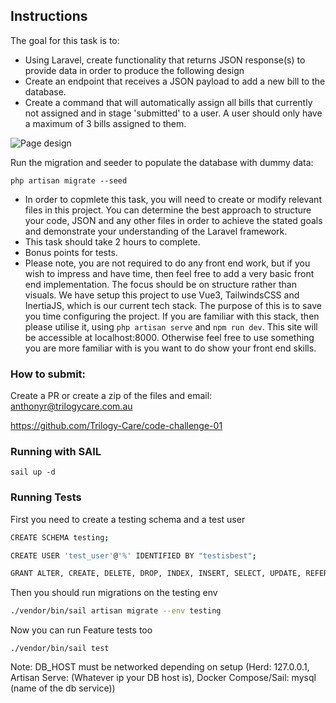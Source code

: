## Instructions

The goal for this task is to:
- Using Laravel, create functionality that returns JSON response(s) to provide data in order to produce the following design
- Create an endpoint that receives a JSON payload to add a new bill to the database.
- Create a command that will automatically assign all bills that currently not assigned and in stage 'submitted' to a user. A user should only have a maximum of 3 bills assigned to them.

<img src="https://trilogy-care-public-hosted.s3.ap-southeast-2.amazonaws.com/other/design.png" alt="Page design">

Run the migration and seeder to populate the database with dummy data: 
```
php artisan migrate --seed
```

- In order to copmlete this task, you will need to create or modify relevant files in this project. You can determine the best approach to structure your code, JSON and any other files in order to achieve the stated goals and demonstrate your understanding of the Laravel framework.
- This task should take 2 hours to complete.
- Bonus points for tests. 
- Please note, you are not required to do any front end work, but if you wish to impress and have time, then feel free to add a very basic front end implementation. The focus should be on structure rather than visuals. We have setup this project to use Vue3, TailwindsCSS and InertiaJS, which is our current tech stack. The purpose of this is to save you time configuring the project. If you are familiar with this stack, then please utilise it, using ```php artisan serve``` and ```npm run dev```. This site will be accessible at localhost:8000. Otherwise feel free to use something you are more familiar with is you want to do show your front end skills.

### How to submit:

Create a PR or create a zip of the files and email: anthonyr@trilogycare.com.au

https://github.com/Trilogy-Care/code-challenge-01

### Running with SAIL
`sail up -d`


### Running Tests
First you need to create a testing schema and a test user
```bash
CREATE SCHEMA testing;

CREATE USER 'test_user'@'%' IDENTIFIED BY "testisbest";

GRANT ALTER, CREATE, DELETE, DROP, INDEX, INSERT, SELECT, UPDATE, REFERENCES ON testing.* TO 'test_user'@'%';
```

Then you should run migrations on the testing env
```bash
./vendor/bin/sail artisan migrate --env testing
```

Now you can run Feature tests too
```
./vendor/bin/sail test
```

Note: DB_HOST must be networked depending on setup (Herd: 127.0.0.1, Artisan Serve: (Whatever ip your DB host is), Docker Compose/Sail: mysql (name of the db service))
